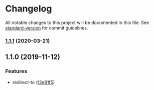# Changelog

All notable changes to this project will be documented in this file. See [standard-version](https://github.com/conventional-changelog/standard-version) for commit guidelines.

### [1.1.1](https://github.com/gospime/koa-redirect-to/compare/v1.1.0...v1.1.1) (2020-03-21)

## 1.1.0 (2019-11-12)


### Features

* redirect-to ([f3e81f5](https://github.com/gospime/koa-redirect-to/commit/f3e81f5ae8baa9b164c1fc415e75cb8006d08230))
